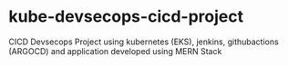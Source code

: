 # kube-devsecops-cicd-project
CICD Devsecops Project using kubernetes (EKS), jenkins, githubactions (ARGOCD) and application developed using MERN Stack
